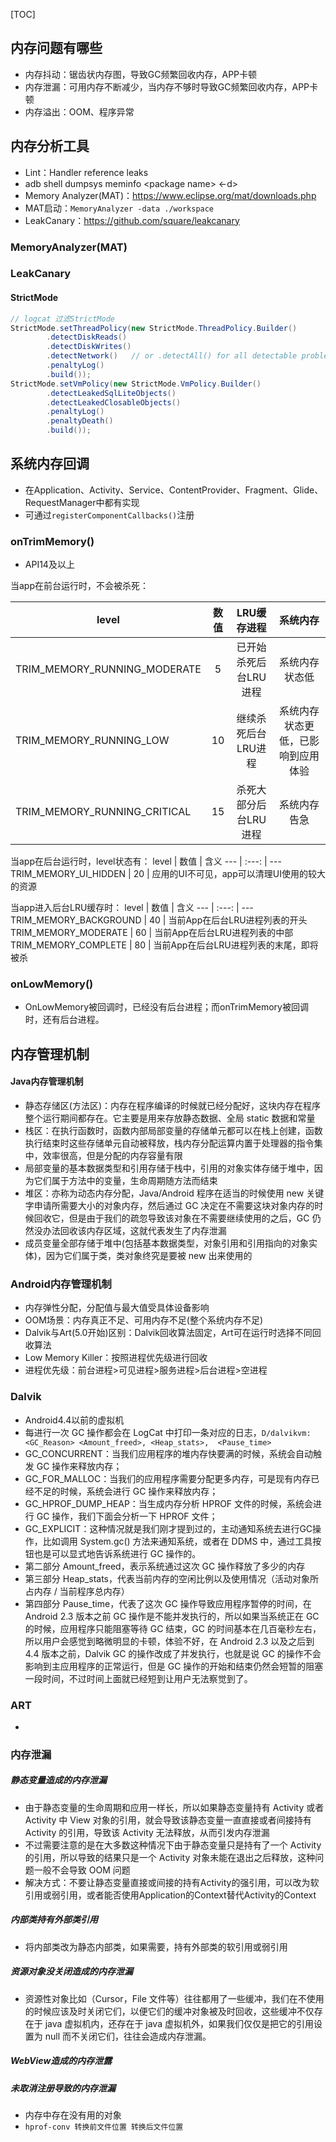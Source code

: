 [TOC]

## 内存问题有哪些
* 内存抖动：锯齿状内存图，导致GC频繁回收内存，APP卡顿
* 内存泄漏：可用内存不断减少，当内存不够时导致GC频繁回收内存，APP卡顿
* 内存溢出：OOM、程序异常

## 内存分析工具
* Lint：Handler reference leaks
* adb shell dumpsys meminfo \<package name> <-d>
* Memory Analyzer(MAT)：https://www.eclipse.org/mat/downloads.php
* MAT启动：`MemoryAnalyzer -data ./workspace`
* LeakCanary：https://github.com/square/leakcanary
### MemoryAnalyzer(MAT)

### LeakCanary

#### StrictMode
```java
// logcat 过滤StrictMode
StrictMode.setThreadPolicy(new StrictMode.ThreadPolicy.Builder()
        .detectDiskReads()
        .detectDiskWrites()
        .detectNetwork()   // or .detectAll() for all detectable problems
        .penaltyLog()
        .build());
StrictMode.setVmPolicy(new StrictMode.VmPolicy.Builder()
        .detectLeakedSqlLiteObjects()
        .detectLeakedClosableObjects()
        .penaltyLog()
        .penaltyDeath()
        .build());
```

## 系统内存回调
* 在Application、Activity、Service、ContentProvider、Fragment、Glide、RequestManager中都有实现
* 可通过`registerComponentCallbacks()`注册

### onTrimMemory()
* API14及以上

当app在前台运行时，不会被杀死：

level | 数值 | LRU缓存进程 | 系统内存
--- | :---: | :---: | :---: 
TRIM_MEMORY_RUNNING_MODERATE | 5 | 已开始杀死后台LRU进程 | 系统内存状态低
TRIM_MEMORY_RUNNING_LOW | 10 | 继续杀死后台LRU进程 | 系统内存状态更低，已影响到应用体验
TRIM_MEMORY_RUNNING_CRITICAL | 15 | 杀死大部分后台LRU进程 | 系统内存告急

当app在后台运行时，level状态有：
level | 数值 | 含义
--- | :---: | ---
TRIM_MEMORY_UI_HIDDEN | 20 | 应用的UI不可见，app可以清理UI使用的较大的资源 

当app进入后台LRU缓存时：
level | 数值 | 含义
--- | :---: | ---
TRIM_MEMORY_BACKGROUND | 40 | 当前App在后台LRU进程列表的开头 
TRIM_MEMORY_MODERATE | 60 | 当前App在后台LRU进程列表的中部 
TRIM_MEMORY_COMPLETE | 80 | 当前App在后台LRU进程列表的末尾，即将被杀 

### onLowMemory()
* OnLowMemory被回调时，已经没有后台进程；而onTrimMemory被回调时，还有后台进程。

## 内存管理机制
#### Java内存管理机制
* 静态存储区(方法区)：内存在程序编译的时候就已经分配好，这块内存在程序整个运行期间都存在。它主要是用来存放静态数据、全局 static 数据和常量
* 栈区：在执行函数时，函数内部局部变量的存储单元都可以在栈上创建，函数执行结束时这些存储单元自动被释放，栈内存分配运算内置于处理器的指令集中，效率很高，但是分配的内存容量有限
* 局部变量的基本数据类型和引用存储于栈中，引用的对象实体存储于堆中，因为它们属于方法中的变量，生命周期随方法而结束
* 堆区：亦称为动态内存分配，Java/Android 程序在适当的时候使用 new 关键字申请所需要大小的对象内存，然后通过 GC 决定在不需要这块对象内存的时候回收它，但是由于我们的疏忽导致该对象在不需要继续使用的之后，GC 仍然没办法回收该内存区域，这就代表发生了内存泄漏
* 成员变量全部存储于堆中(包括基本数据类型，对象引用和引用指向的对象实体)，因为它们属于类，类对象终究是要被 new 出来使用的


### Android内存管理机制
* 内存弹性分配，分配值与最大值受具体设备影响
* OOM场景：内存真正不足、可用内存不足(整个系统内存不足)
* Dalvik与Art(5.0开始)区别：Dalvik回收算法固定，Art可在运行时选择不同回收算法
* Low Memory Killer：按照进程优先级进行回收
* 进程优先级：前台进程>可见进程>服务进程>后台进程>空进程 

### Dalvik
* Android4.4以前的虚拟机
* 每进行一次 GC 操作都会在 LogCat 中打印一条对应的日志，`D/dalvikvm: <GC_Reason> <Amount_freed>, <Heap_stats>,  <Pause_time>`
* GC_CONCURRENT：当我们应用程序的堆内存快要满的时候，系统会自动触发 GC 操作来释放内存；
* GC_FOR_MALLOC：当我们的应用程序需要分配更多内存，可是现有内存已经不足的时候，系统会进行 GC 操作来释放内存；
* GC_HPROF_DUMP_HEAP：当生成内存分析 HPROF 文件的时候，系统会进行 GC 操作，我们下面会分析一下 HPROF 文件；
* GC_EXPLICIT：这种情况就是我们刚才提到过的，主动通知系统去进行GC操作，比如调用 System.gc() 方法来通知系统，或者在 DDMS 中，通过工具按钮也是可以显式地告诉系统进行 GC 操作的。
* 第二部分 Amount_freed，表示系统通过这次 GC 操作释放了多少的内存
* 第三部分 Heap_stats，代表当前内存的空闲比例以及使用情况（活动对象所占内存 / 当前程序总内存）
* 第四部分 Pause_time，代表了这次 GC 操作导致应用程序暂停的时间，在 Android 2.3 版本之前 GC 操作是不能并发执行的，所以如果当系统正在 GC 的时候，应用程序只能阻塞等待 GC 结束，GC 的时间基本在几百毫秒左右，所以用户会感觉到略微明显的卡顿，体验不好，在 Android 2.3 以及之后到 4.4 版本之前，Dalvik GC 的操作改成了并发执行，也就是说 GC 的操作不会影响到主应用程序的正常运行，但是 GC 操作的开始和结束仍然会短暂的阻塞一段时间，不过时间上面就已经短到让用户无法察觉到了。

### ART
* 


### 内存泄漏
##### 静态变量造成的内存泄漏
* 由于静态变量的生命周期和应用一样长，所以如果静态变量持有 Activity 或者 Activity 中 View 对象的引用，就会导致该静态变量一直直接或者间接持有 Activity 的引用，导致该 Activity 无法释放，从而引发内存泄漏
* 不过需要注意的是在大多数这种情况下由于静态变量只是持有了一个 Activity 的引用，所以导致的结果只是一个 Activity 对象未能在退出之后释放，这种问题一般不会导致 OOM 问题
* 解决方式：不要让静态变量直接或间接的持有Activity的强引用，可以改为软引用或弱引用，或者能否使用Application的Context替代Activity的Context

##### 内部类持有外部类引用
* 将内部类改为静态内部类，如果需要，持有外部类的软引用或弱引用

##### 资源对象没关闭造成的内存泄漏
* 资源性对象比如（Cursor，File 文件等）往往都用了一些缓冲，我们在不使用的时候应该及时关闭它们，以便它们的缓冲对象被及时回收，这些缓冲不仅存在于 java 虚拟机内，还存在于 java 虚拟机外，如果我们仅仅是把它的引用设置为 null 而不关闭它们，往往会造成内存泄漏。

##### WebView造成的内存泄露

##### 未取消注册导致的内存泄漏

* 内存中存在没有用的对象
* `hprof-conv 转换前文件位置 转换后文件位置`